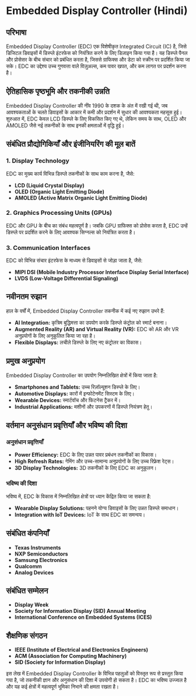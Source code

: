 # Embedded Display Controller (Hindi)

## परिभाषा

Embedded Display Controller (EDC) एक विशेषीकृत Integrated Circuit (IC) है, जिसे डिजिटल डिवाइसों में डिस्प्ले इंटरफेस को नियंत्रित करने के लिए डिज़ाइन किया गया है। यह डिस्प्ले पैनल और प्रोसेसर के बीच संचार को प्रबंधित करता है, जिससे ग्राफिक्स और डेटा को स्क्रीन पर प्रदर्शित किया जा सके। EDC का उद्देश्य उच्च गुणवत्ता वाले विज़ुअल्स, कम पावर खपत, और कम लागत पर प्रदर्शन करना है।

## ऐतिहासिक पृष्ठभूमि और तकनीकी उन्नति

Embedded Display Controller की नींव 1990 के दशक के अंत में रखी गई थी, जब आवश्यकताओं के चलते डिवाइसों के आकार में कमी और प्रदर्शन में सुधार की आवश्यकता महसूस हुई। शुरुआत में, EDC केवल LCD डिस्प्ले के लिए विकसित किए गए थे, लेकिन समय के साथ, OLED और AMOLED जैसे नई तकनीकों के साथ इनकी क्षमताओं में वृद्धि हुई।

## संबंधित प्रौद्योगिकियाँ और इंजीनियरिंग की मूल बातें

### 1. Display Technology

EDC का मुख्य कार्य विभिन्न डिस्प्ले तकनीकों के साथ काम करना है, जैसे:

- **LCD (Liquid Crystal Display)**
- **OLED (Organic Light Emitting Diode)**
- **AMOLED (Active Matrix Organic Light Emitting Diode)**

### 2. Graphics Processing Units (GPUs)

EDC और GPU के बीच का संबंध महत्वपूर्ण है। जबकि GPU ग्राफिक्स को प्रोसेस करता है, EDC उन्हें डिस्प्ले पर प्रदर्शित करने के लिए आवश्यक सिग्नल्स को नियंत्रित करता है। 

### 3. Communication Interfaces

EDC को विभिन्न संचार इंटरफेस के माध्यम से डिवाइसों से जोड़ा जाता है, जैसे:

- **MIPI DSI (Mobile Industry Processor Interface Display Serial Interface)**
- **LVDS (Low-Voltage Differential Signaling)**

## नवीनतम रुझान

हाल के वर्षों में, Embedded Display Controller तकनीक में कई नए रुझान उभरे हैं:

- **AI Integration:** कृत्रिम बुद्धिमत्ता का उपयोग करके डिस्प्ले कंट्रोल को स्मार्ट बनाना।
- **Augmented Reality (AR) and Virtual Reality (VR):** EDC को AR और VR अनुप्रयोगों के लिए अनुकूलित किया जा रहा है।
- **Flexible Displays:** लचीले डिस्प्ले के लिए नए कंट्रोलर का विकास।

## प्रमुख अनुप्रयोग

Embedded Display Controller का उपयोग निम्नलिखित क्षेत्रों में किया जाता है:

- **Smartphones and Tablets:** उच्च रिज़ॉल्यूशन डिस्प्ले के लिए।
- **Automotive Displays:** कारों में इन्फोटेनमेंट सिस्टम के लिए।
- **Wearable Devices:** स्मार्टवॉच और फिटनेस ट्रैकर में।
- **Industrial Applications:** मशीनों और उपकरणों में डिस्प्ले नियंत्रण हेतु।

## वर्तमान अनुसंधान प्रवृत्तियाँ और भविष्य की दिशा

### अनुसंधान प्रवृत्तियाँ

- **Power Efficiency:** EDC के लिए उन्नत पावर प्रबंधन तकनीकों का विकास।
- **High Refresh Rates:** गेमिंग और उच्च-सामान्य अनुप्रयोगों के लिए उच्च रिफ्रेश रेट्स।
- **3D Display Technologies:** 3D तकनीकों के लिए EDC का अनुकूलन।

### भविष्य की दिशा

भविष्य में, EDC के विकास में निम्नलिखित क्षेत्रों पर ध्यान केंद्रित किया जा सकता है:

- **Wearable Display Solutions:** पहनने योग्य डिवाइसों के लिए उन्नत डिस्प्ले समाधान।
- **Integration with IoT Devices:** IoT के साथ EDC का समन्वय।

## संबंधित कंपनियाँ

- **Texas Instruments**
- **NXP Semiconductors**
- **Samsung Electronics**
- **Qualcomm**
- **Analog Devices**

## संबंधित सम्मेलन

- **Display Week**
- **Society for Information Display (SID) Annual Meeting**
- **International Conference on Embedded Systems (ICES)**

## शैक्षणिक संगठन

- **IEEE (Institute of Electrical and Electronics Engineers)**
- **ACM (Association for Computing Machinery)**
- **SID (Society for Information Display)**

इस लेख में Embedded Display Controller के विभिन्न पहलुओं को विस्तृत रूप से प्रस्तुत किया गया है, जो तकनीकी ज्ञान और अनुसंधान की दिशा में उपयोगी हो सकता है। EDC का भविष्य उज्ज्वल है और यह कई क्षेत्रों में महत्वपूर्ण भूमिका निभाने की क्षमता रखता है।